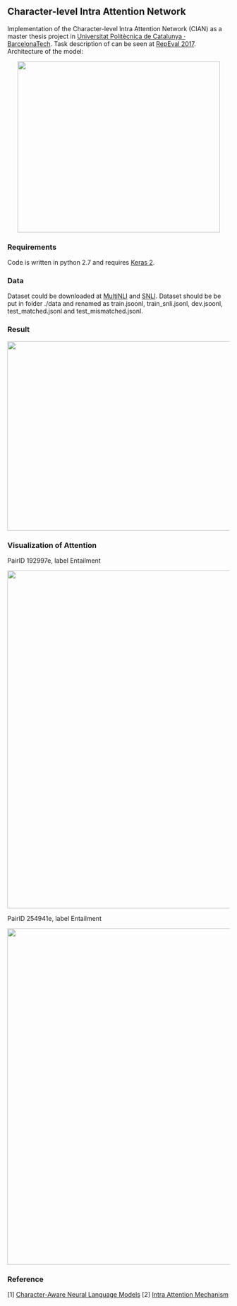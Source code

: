 ## Character-level Intra Attention Network
Implementation of the Character-level Intra Attention Network (CIAN) as a master thesis project in [Universitat Politècnica de Catalunya · BarcelonaTech](http://www.upc.edu/). 
Task description of can be seen at [RepEval 2017](https://repeval2017.github.io/shared/). 
Architecture of the model: 
<p align="center"><img src="https://github.com/yanghanxy/CIAN/blob/master/figure/architecture.png" height="387" width="459"></p>

### Requirements
Code is written in python 2.7 and requires [Keras 2](https://github.com/fchollet/keras).

### Data
Dataset could be downloaded at [MultiNLI](http://www.nyu.edu/projects/bowman/multinli/) and [SNLI](http://nlp.stanford.edu/projects/snli/). 
Dataset should be be put in folder ./data and renamed as train.jsoonl, train_snli.jsonl, dev.jsoonl, test_matched.jsonl and test_mismatched.jsonl. 

### Result
<p align="center"><img src="https://github.com/yanghanxy/CIAN/blob/master/figure/training.png" height="428" width="783"></p>


### Visualization of Attention
PairID 192997e, label Entailment
<p align="center"><img src="https://github.com/yanghanxy/CIAN/blob/master/figure/PairID_192997e.PNG" height="764" width="594"></p>
PairID 254941e, label Entailment
<p align="center"><img src="https://github.com/yanghanxy/CIAN/blob/master/figure/PairID_254941e.PNG" height="760" width="603"></p>

### Reference
[1] [Character-Aware Neural Language Models](https://github.com/jarfo/kchar)
[2] [Intra Attention Mechanism](https://gist.github.com/cbaziotis/7ef97ccf71cbc14366835198c09809d2)
